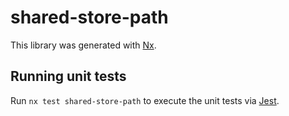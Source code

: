 # shared-store-path

This library was generated with [Nx](https://nx.dev).

## Running unit tests

Run `nx test shared-store-path` to execute the unit tests via [Jest](https://jestjs.io).
